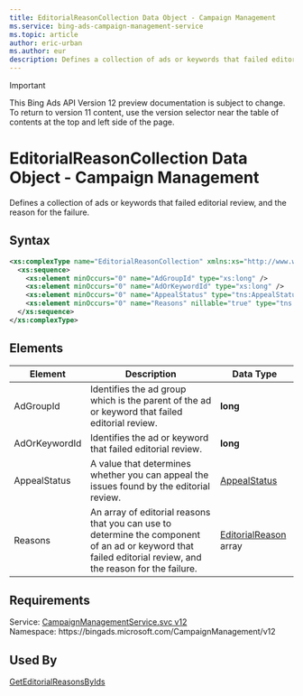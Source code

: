 ```yaml
---
title: EditorialReasonCollection Data Object - Campaign Management
ms.service: bing-ads-campaign-management-service
ms.topic: article
author: eric-urban
ms.author: eur
description: Defines a collection of ads or keywords that failed editorial review, and the reason for the failure.
---
```

> [!IMPORTANT]
> This Bing Ads API Version 12 preview documentation is subject to change. To return to version 11 content, use the version selector near the table of contents at the top and left side of the page.

# EditorialReasonCollection Data Object - Campaign Management
Defines a collection of ads or keywords that failed editorial review, and the reason for the failure.

## Syntax
```xml
<xs:complexType name="EditorialReasonCollection" xmlns:xs="http://www.w3.org/2001/XMLSchema">
  <xs:sequence>
    <xs:element minOccurs="0" name="AdGroupId" type="xs:long" />
    <xs:element minOccurs="0" name="AdOrKeywordId" type="xs:long" />
    <xs:element minOccurs="0" name="AppealStatus" type="tns:AppealStatus" />
    <xs:element minOccurs="0" name="Reasons" nillable="true" type="tns:ArrayOfEditorialReason" />
  </xs:sequence>
</xs:complexType>
```

## <a name="elements"></a>Elements

|Element|Description|Data Type|
|-----------|---------------|-------------|
|<a name="adgroupid"></a>AdGroupId|Identifies the ad group which is the parent of the ad or keyword that failed editorial review.|**long**|
|<a name="adorkeywordid"></a>AdOrKeywordId|Identifies the ad or keyword that failed editorial review.|**long**|
|<a name="appealstatus"></a>AppealStatus|A value that determines whether you can appeal the issues found by the editorial review.|[AppealStatus](appealstatus.md)|
|<a name="reasons"></a>Reasons|An array of editorial reasons that you can use to determine the component of an ad or keyword that failed editorial review, and the reason for the failure.|[EditorialReason](editorialreason.md) array|

## Requirements
Service: [CampaignManagementService.svc v12](https://campaign.api.bingads.microsoft.com/Api/Advertiser/CampaignManagement/v11/CampaignManagementService.svc)  
Namespace: https\://bingads.microsoft.com/CampaignManagement/v12  

## Used By
[GetEditorialReasonsByIds](geteditorialreasonsbyids.md)  
